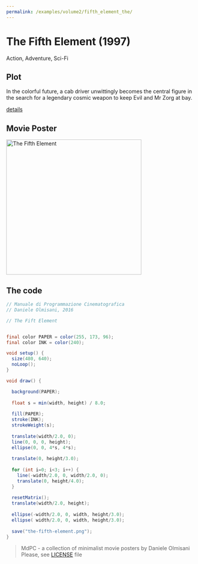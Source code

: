 ```yaml
---
permalink: /examples/volume2/fifth_element_the/
---
```

# The Fifth Element (1997)

Action, Adventure, Sci-Fi

## Plot
In the colorful future, a cab driver unwittingly becomes the central figure in the search for a legendary cosmic weapon to keep Evil and Mr Zorg at bay.

[details](https://www.imdb.com/title/tt0119116/)

## Movie Poster
<img src="the-fifth-element.png"  width="360px" title="The Fifth Element">


## The code
```java
// Manuale di Programmazione Cinematografica
// Daniele Olmisani, 2016

// The Fift Element


final color PAPER = color(255, 173, 96);
final color INK = color(240);

void setup() {
  size(480, 640);
  noLoop();
}

void draw() {

  background(PAPER);
  
  float s = min(width, height) / 8.0;
  
  fill(PAPER);
  stroke(INK);
  strokeWeight(s);
  
  translate(width/2.0, 0);
  line(0, 0, 0, height);
  ellipse(0, 0, 4*s, 4*s);
  
  translate(0, height/3.0);
  
  for (int i=0; i<3; i++) {
    line(-width/2.0, 0, width/2.0, 0);
    translate(0, height/4.0);
  }
  
  resetMatrix();
  translate(width/2.0, height);
  
  ellipse(-width/2.0, 0, width, height/3.0);
  ellipse( width/2.0, 0, width, height/3.0);
  
  save("the-fifth-element.png");
}
```

> MdPC - a collection of minimalist movie posters
> by Daniele Olmisani
> Please, see [LICENSE](../../../LICENSE) file
